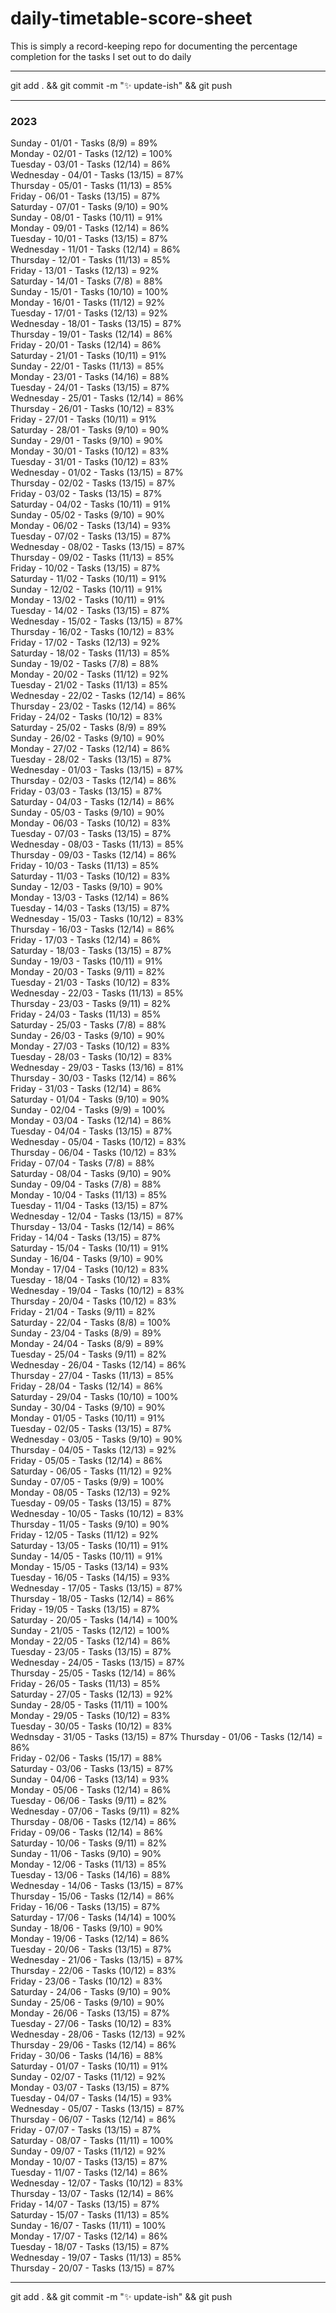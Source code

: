 # daily-timetable-score-sheet

This is simply a record-keeping repo for documenting the percentage completion for the tasks I set out to do daily   

---
git add . && git commit -m ":sparkles: update-ish" && git push  

---
### 2023

Sunday - 01/01 - Tasks (8/9) = 89%  
Monday - 02/01 - Tasks (12/12) = 100%  
Tuesday - 03/01 - Tasks (12/14) = 86%  
Wednesday - 04/01 - Tasks (13/15) = 87%  
Thursday - 05/01 - Tasks (11/13) = 85%  
Friday - 06/01 - Tasks (13/15) = 87%  
Saturday - 07/01 - Tasks (9/10) = 90%  
Sunday - 08/01 - Tasks (10/11) = 91%  
Monday - 09/01 - Tasks (12/14) = 86%  
Tuesday - 10/01 - Tasks (13/15) = 87%  
Wednesday - 11/01 - Tasks (12/14) = 86%  
Thursday - 12/01 - Tasks (11/13) = 85%  
Friday - 13/01 - Tasks (12/13) = 92%  
Saturday - 14/01 - Tasks (7/8) = 88%  
Sunday - 15/01 - Tasks (10/10) = 100%  
Monday - 16/01 - Tasks (11/12) = 92%  
Tuesday - 17/01 - Tasks (12/13) = 92%  
Wednesday - 18/01 - Tasks (13/15) = 87%  
Thursday - 19/01 - Tasks (12/14) = 86%  
Friday - 20/01 - Tasks (12/14) = 86%  
Saturday - 21/01 - Tasks (10/11) = 91%  
Sunday - 22/01 - Tasks (11/13) = 85%  
Monday - 23/01 - Tasks (14/16) = 88%  
Tuesday - 24/01 - Tasks (13/15) = 87%  
Wednesday - 25/01 - Tasks (12/14) = 86%  
Thursday - 26/01 - Tasks (10/12) = 83%  
Friday - 27/01 - Tasks (10/11) = 91%  
Saturday - 28/01 - Tasks (9/10) = 90%  
Sunday - 29/01 - Tasks (9/10) = 90%  
Monday - 30/01 - Tasks (10/12) = 83%  
Tuesday - 31/01 - Tasks (10/12) = 83%  
Wednesday - 01/02 - Tasks (13/15) = 87%  
Thursday - 02/02 - Tasks (13/15) = 87%  
Friday - 03/02 - Tasks (13/15) = 87%  
Saturday - 04/02 - Tasks (10/11) = 91%  
Sunday - 05/02 - Tasks (9/10) = 90%  
Monday - 06/02 - Tasks (13/14) = 93%  
Tuesday - 07/02 - Tasks (13/15) = 87%  
Wednesday - 08/02 - Tasks (13/15) = 87%  
Thursday - 09/02 - Tasks (11/13) = 85%  
Friday - 10/02 - Tasks (13/15) = 87%  
Saturday - 11/02 - Tasks (10/11) = 91%  
Sunday - 12/02 - Tasks (10/11) = 91%  
Monday - 13/02 - Tasks (10/11) = 91%  
Tuesday - 14/02 - Tasks (13/15) = 87%  
Wednesday - 15/02 - Tasks (13/15) = 87%  
Thursday - 16/02 - Tasks (10/12) = 83%  
Friday - 17/02 - Tasks (12/13) = 92%  
Saturday - 18/02 - Tasks (11/13) = 85%  
Sunday - 19/02 - Tasks (7/8) = 88%  
Monday - 20/02 - Tasks (11/12) = 92%  
Tuesday - 21/02 - Tasks (11/13) = 85%  
Wednesday - 22/02 - Tasks (12/14) = 86%  
Thursday - 23/02 - Tasks (12/14) = 86%  
Friday - 24/02 - Tasks (10/12) = 83%  
Saturday - 25/02 - Tasks (8/9) = 89%  
Sunday - 26/02 - Tasks (9/10) = 90%  
Monday - 27/02 - Tasks (12/14) = 86%  
Tuesday - 28/02 - Tasks (13/15) = 87%  
Wednesday - 01/03 - Tasks (13/15) = 87%  
Thursday - 02/03 - Tasks (12/14) = 86%  
Friday - 03/03 - Tasks (13/15) = 87%  
Saturday - 04/03 - Tasks (12/14) = 86%  
Sunday - 05/03 - Tasks (9/10) = 90%  
Monday - 06/03 - Tasks (10/12) = 83%  
Tuesday - 07/03 - Tasks (13/15) = 87%  
Wednesday - 08/03 - Tasks (11/13) = 85%  
Thursday - 09/03 - Tasks (12/14) = 86%  
Friday - 10/03 - Tasks (11/13) = 85%  
Saturday - 11/03 - Tasks (10/12) = 83%  
Sunday - 12/03 - Tasks (9/10) = 90%  
Monday - 13/03 - Tasks (12/14) = 86%  
Tuesday - 14/03 - Tasks (13/15) = 87%  
Wednesday - 15/03 - Tasks (10/12) = 83%  
Thursday - 16/03 - Tasks (12/14) = 86%  
Friday - 17/03 - Tasks (12/14) = 86%  
Saturday - 18/03 - Tasks (13/15) = 87%  
Sunday - 19/03 - Tasks (10/11) = 91%  
Monday - 20/03 - Tasks (9/11) = 82%  
Tuesday - 21/03 - Tasks (10/12) = 83%  
Wednesday - 22/03 - Tasks (11/13) = 85%  
Thursday - 23/03 - Tasks (9/11) = 82%  
Friday - 24/03 - Tasks (11/13) = 85%  
Saturday - 25/03 - Tasks (7/8) = 88%  
Sunday - 26/03 - Tasks (9/10) = 90%  
Monday - 27/03 - Tasks (10/12) = 83%  
Tuesday - 28/03 - Tasks (10/12) = 83%  
Wednesday - 29/03 - Tasks (13/16) = 81%  
Thursday - 30/03 - Tasks (12/14) = 86%  
Friday - 31/03 - Tasks (12/14) = 86%  
Saturday - 01/04 - Tasks (9/10) = 90%  
Sunday - 02/04 - Tasks (9/9) = 100%  
Monday - 03/04 - Tasks (12/14) = 86%  
Tuesday - 04/04 - Tasks (13/15) = 87%  
Wednesday - 05/04 - Tasks (10/12) = 83%  
Thursday - 06/04 - Tasks (10/12) = 83%  
Friday - 07/04 - Tasks (7/8) = 88%  
Saturday - 08/04 - Tasks (9/10) = 90%  
Sunday - 09/04 - Tasks (7/8) = 88%  
Monday - 10/04 - Tasks (11/13) = 85%  
Tuesday - 11/04 - Tasks (13/15) = 87%  
Wednesday - 12/04 - Tasks (13/15) = 87%  
Thursday - 13/04 - Tasks (12/14) = 86%  
Friday - 14/04 - Tasks (13/15) = 87%  
Saturday - 15/04 - Tasks (10/11) = 91%  
Sunday - 16/04 - Tasks (9/10) = 90%  
Monday - 17/04 - Tasks (10/12) = 83%  
Tuesday - 18/04 - Tasks (10/12) = 83%  
Wednesday - 19/04 - Tasks (10/12) = 83%  
Thursday - 20/04 - Tasks (10/12) = 83%  
Friday - 21/04 - Tasks (9/11) = 82%  
Saturday - 22/04 - Tasks (8/8) = 100%  
Sunday - 23/04 - Tasks (8/9) = 89%  
Monday - 24/04 - Tasks (8/9) = 89%  
Tuesday - 25/04 - Tasks (9/11) = 82%  
Wednesday - 26/04 - Tasks (12/14) = 86%  
Thursday - 27/04 - Tasks (11/13) = 85%  
Friday - 28/04 - Tasks (12/14) = 86%  
Saturday - 29/04 - Tasks (10/10) = 100%  
Sunday - 30/04 - Tasks (9/10) = 90%  
Monday - 01/05 - Tasks (10/11) = 91%  
Tuesday - 02/05 - Tasks (13/15) = 87%  
Wednesday - 03/05 - Tasks (9/10) = 90%  
Thursday - 04/05 - Tasks (12/13) = 92%  
Friday - 05/05 - Tasks (12/14) = 86%  
Saturday - 06/05 - Tasks (11/12) = 92%  
Sunday - 07/05 - Tasks (9/9) = 100%  
Monday - 08/05 - Tasks (12/13) = 92%  
Tuesday - 09/05 - Tasks (13/15) = 87%  
Wednesday - 10/05 - Tasks (10/12) = 83%  
Thursday - 11/05 - Tasks (9/10) = 90%  
Friday - 12/05 - Tasks (11/12) = 92%  
Saturday - 13/05 - Tasks (10/11) = 91%  
Sunday - 14/05 - Tasks (10/11) = 91%  
Monday - 15/05 - Tasks (13/14) = 93%  
Tuesday - 16/05 - Tasks (14/15) = 93%  
Wednesday - 17/05 - Tasks (13/15) = 87%  
Thursday - 18/05 - Tasks (12/14) = 86%  
Friday - 19/05 - Tasks (13/15) = 87%  
Saturday - 20/05 - Tasks (14/14) = 100%  
Sunday - 21/05 - Tasks (12/12) = 100%  
Monday - 22/05 - Tasks (12/14) = 86%  
Tuesday - 23/05 - Tasks (13/15) = 87%  
Wednesday - 24/05 - Tasks (13/15) = 87%  
Thursday - 25/05 - Tasks (12/14) = 86%  
Friday - 26/05 - Tasks (11/13) = 85%  
Saturday - 27/05 - Tasks (12/13) = 92%  
Sunday - 28/05 - Tasks (11/11) = 100%  
Monday - 29/05 - Tasks (10/12) = 83%  
Tuesday - 30/05 - Tasks (10/12) = 83%  
Wednsday - 31/05 - Tasks (13/15) = 87%
Thursday - 01/06 - Tasks (12/14) = 86%  
Friday - 02/06 - Tasks (15/17) = 88%  
Saturday - 03/06 - Tasks (13/15) = 87%  
Sunday - 04/06 - Tasks (13/14) = 93%  
Monday - 05/06 - Tasks (12/14) = 86%  
Tuesday - 06/06 - Tasks (9/11) = 82%  
Wednesday - 07/06 - Tasks (9/11) = 82%  
Thursday - 08/06 - Tasks (12/14) = 86%  
Friday - 09/06 - Tasks (12/14) = 86%  
Saturday - 10/06 - Tasks (9/11) = 82%  
Sunday - 11/06 - Tasks (9/10) = 90%  
Monday - 12/06 - Tasks (11/13) = 85%  
Tuesday - 13/06 - Tasks (14/16) = 88%  
Wednesday - 14/06 - Tasks (13/15) = 87%  
Thursday - 15/06 - Tasks (12/14) = 86%  
Friday - 16/06 - Tasks (13/15) = 87%  
Saturday - 17/06 - Tasks (14/14) = 100%  
Sunday - 18/06 - Tasks (9/10) = 90%  
Monday - 19/06 - Tasks (12/14) = 86%  
Tuesday - 20/06 - Tasks (13/15) = 87%  
Wednesday - 21/06 - Tasks (13/15) = 87%  
Thursday - 22/06 - Tasks (10/12) = 83%  
Friday - 23/06 - Tasks (10/12) = 83%  
Saturday - 24/06 - Tasks (9/10) = 90%  
Sunday - 25/06 - Tasks (9/10) = 90%  
Monday - 26/06 - Tasks (13/15) = 87%  
Tuesday - 27/06 - Tasks (10/12) = 83%  
Wednesday - 28/06 - Tasks (12/13) = 92%  
Thursday - 29/06 - Tasks (12/14) = 86%  
Friday - 30/06 - Tasks (14/16) = 88%  
Saturday - 01/07 - Tasks (10/11) = 91%  
Sunday - 02/07 - Tasks (11/12) = 92%  
Monday - 03/07 - Tasks (13/15) = 87%  
Tuesday - 04/07 - Tasks (14/15) = 93%  
Wednesday - 05/07 - Tasks (13/15) = 87%  
Thursday - 06/07 - Tasks (12/14) = 86%  
Friday - 07/07 - Tasks (13/15) = 87%  
Saturday - 08/07 - Tasks (11/11) = 100%  
Sunday - 09/07 - Tasks (11/12) = 92%  
Monday - 10/07 - Tasks (13/15) = 87%  
Tuesday - 11/07 - Tasks (12/14) = 86%  
Wednesday - 12/07 - Tasks (10/12) = 83%  
Thursday - 13/07 - Tasks (12/14) = 86%  
Friday - 14/07 - Tasks (13/15) = 87%  
Saturday - 15/07 - Tasks (11/13) = 85%  
Sunday - 16/07 - Tasks (11/11) = 100%  
Monday - 17/07 - Tasks (12/14) = 86%  
Tuesday - 18/07 - Tasks (13/15) = 87%  
Wednesday - 19/07 - Tasks (11/13) = 85%  
Thursday - 20/07 - Tasks (13/15) = 87%  







---
git add . && git commit -m ":sparkles: update-ish" && git push  